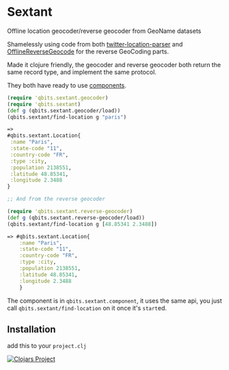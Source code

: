 # Sextant

Offline location geocoder/reverse geocoder from GeoName datasets

Shamelessly using code from
both
[twitter-location-parser](https://github.com/smallrivers/twitter-location-parser) and
[OfflineReverseGeocode](https://github.com/AReallyGoodName/OfflineReverseGeocode) for
the reverse GeoCoding parts.

Made it clojure friendly, the geocoder and reverse geocoder both
return the same record type, and implement the same protocol.

They both have ready to use [components](https://github.com/stuartsierra/component).

``` clojure
(require 'qbits.sextant.geocoder)
(require 'qbits.sextant)
(def g (qbits.sextant.geocoder/load))
(qbits.sextant/find-location g "paris")

=>
#qbits.sextant.Location{
 :name "Paris",
 :state-code "11",
 :country-code "FR",
 :type :city,
 :population 2138551,
 :latitude 48.85341,
 :longitude 2.3488
}

;; And from the reverse geocoder

(require 'qbits.sextant.reverse-geocoder)
(def g (qbits.sextant.reverse-geocoder/load))
(qbits.sextant/find-location g [48.85341 2.3488])

=> #qbits.sextant.Location{
    :name "Paris",
    :state-code "11",
    :country-code "FR",
    :type :city,
    :population 2138551,
    :latitude 48.85341,
    :longitude 2.3488
    }
```

The component is in `qbits.sextant.component`, it uses the same api, you
just call `qbits.sextant/find-location` on it once it's `start`ed.

## Installation

add this to your `project.clj`

[![Clojars Project](https://img.shields.io/clojars/v/cc.qbits/sextant.svg)](https://clojars.org/cc.qbits/sextant)

